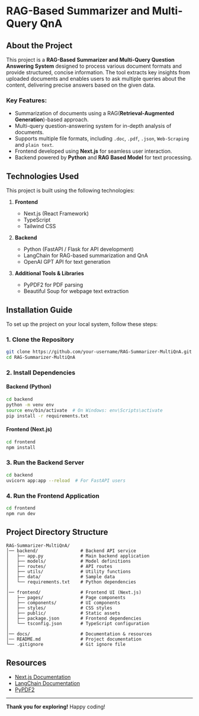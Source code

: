 # RAG-Based Summarizer and Multi-Query QnA

## About the Project
This project is a **RAG-Based Summarizer and Multi-Query Question Answering System** designed to process various document formats and provide structured, concise information. The tool extracts key insights from uploaded documents and enables users to ask multiple queries about the content, delivering precise answers based on the given data.

### Key Features:
- Summarization of documents using a RAG(**Retrieval-Augmented Generation**)-based approach.
- Multi-query question-answering system for in-depth analysis of documents.
- Supports multiple file formats, including `.doc`, `.pdf`, `.json`, `Web-Scraping` and `plain text`.
- Frontend developed using **Next.js** for seamless user interaction.
- Backend powered by **Python** and **RAG Based Model** for text processing.

## Technologies Used
This project is built using the following technologies:

1. **Frontend**
   - Next.js (React Framework)
   - TypeScript
   - Tailwind CSS
   
2. **Backend**
   - Python (FastAPI / Flask for API development)
   - LangChain for RAG-based summarization and QnA
   - OpenAI GPT API for text generation

3. **Additional Tools & Libraries**
   - PyPDF2 for PDF parsing
   - Beautiful Soup for webpage text extraction

## Installation Guide
To set up the project on your local system, follow these steps:

### 1. Clone the Repository
```sh
git clone https://github.com/your-username/RAG-Summarizer-MultiQnA.git
cd RAG-Summarizer-MultiQnA
```

### 2. Install Dependencies
#### **Backend (Python)**
```sh
cd backend
python -m venv env
source env/bin/activate  # On Windows: env\Scripts\activate
pip install -r requirements.txt
```

#### **Frontend (Next.js)**
```sh
cd frontend
npm install
```

### 3. Run the Backend Server
```sh
cd backend
uvicorn app:app --reload  # For FastAPI users
```

### 4. Run the Frontend Application
```sh
cd frontend
npm run dev
```

## Project Directory Structure
```
RAG-Summarizer-MultiQnA/
│── backend/                # Backend API service
│   ├── app.py              # Main backend application
│   ├── models/             # Model definitions
│   ├── routes/             # API routes
│   ├── utils/              # Utility functions
│   ├── data/               # Sample data
│   └── requirements.txt    # Python dependencies
│
│── frontend/               # Frontend UI (Next.js)
│   ├── pages/              # Page components
│   ├── components/         # UI components
│   ├── styles/             # CSS styles
│   ├── public/             # Static assets
│   ├── package.json        # Frontend dependencies
│   └── tsconfig.json       # TypeScript configuration
│
│── docs/                   # Documentation & resources
│── README.md               # Project documentation
└── .gitignore              # Git ignore file
```

## Resources
- [Next.js Documentation](https://nextjs.org/docs)
- [LangChain Documentation](https://python.langchain.com/en/latest/)
- [PyPDF2](https://pypi.org/project/PyPDF2/)

---
**Thank you for exploring!** Happy coding!

